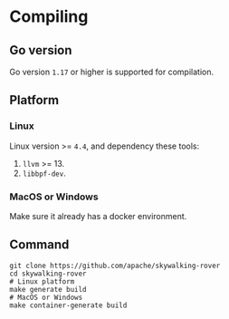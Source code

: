 # Compiling

## Go version

Go version `1.17` or higher is supported for compilation.

## Platform

### Linux

Linux version >= `4.4`, and dependency these tools:
1. `llvm` >= 13.
2. `libbpf-dev`.

### MacOS or Windows

Make sure it already has a docker environment.

## Command
```shell script
git clone https://github.com/apache/skywalking-rover
cd skywalking-rover
# Linux platform
make generate build
# MacOS or Windows
make container-generate build
```
